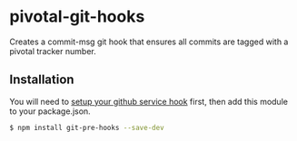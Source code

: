 # pivotal-git-hooks

Creates a commit-msg git hook that ensures all commits are tagged with a pivotal tracker number. 

## Installation
You will need to [setup your github service hook](http://www.pivotaltracker.com/community/tracker-blog/guide-githubs-service-hook-tracker) first, then add this module to your package.json.

```bash
$ npm install git-pre-hooks --save-dev
```

